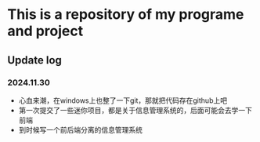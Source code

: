 # This is a repository of my programe and project
## Update log
### 2024.11.30
+ 心血来潮，在windows上也整了一下git，那就把代码存在github上吧
+ 第一次提交了一些迷你项目，都是关于信息管理系统的，后面可能会去学一下前端
+ 到时候写一个前后端分离的信息管理系统
